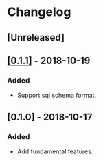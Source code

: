 # Changelog

## [Unreleased]

## [[0.1.1]](https://github.com/naoty/reversibility_checker/compare/v0.1.0...v0.1.1) - 2018-10-19
### Added
* Support sql schema format.

## [0.1.0] - 2018-10-17
### Added
* Add fundamental features.
